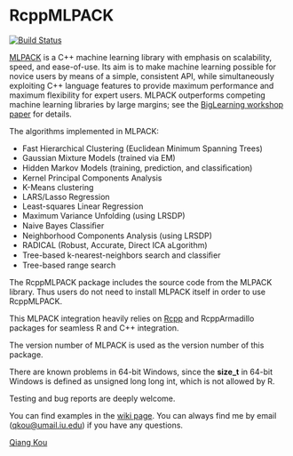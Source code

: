 RcppMLPACK
==========

[![Build Status](https://travis-ci.org/thirdwing/RcppMLPACK.svg?branch=master)](https://travis-ci.org/thirdwing/RcppMLPACK)

[MLPACK](http://www.mlpack.org/) is a C++ machine learning library with emphasis on scalability, speed, and ease-of-use. Its aim is to make machine learning possible for novice users by means of a simple, consistent API, while simultaneously exploiting C++ language features to provide maximum performance and maximum flexibility for expert users. MLPACK outperforms competing machine learning libraries by large margins; see the [BigLearning workshop paper](http://www.mlpack.org/mlpack_biglearn.pdf) for details. 

The algorithms implemented in MLPACK:

* Fast Hierarchical Clustering (Euclidean Minimum Spanning Trees)
* Gaussian Mixture Models (trained via EM)
* Hidden Markov Models (training, prediction, and classiﬁcation)
* Kernel Principal Components Analysis
* K-Means clustering
* LARS/Lasso Regression
* Least-squares Linear Regression
* Maximum Variance Unfolding (using LRSDP)
* Naive Bayes Classiﬁer
* Neighborhood Components Analysis (using LRSDP)
* RADICAL (Robust, Accurate, Direct ICA aLgorithm)
* Tree-based k-nearest-neighbors search and classiﬁer
* Tree-based range search

The RcppMLPACK package includes the source code from the MLPACK library. Thus users do not need to install MLPACK itself in order to use RcppMLPACK. 
 
This MLPACK integration heavily relies on [Rcpp](http://www.rcpp.org) and RcppArmadillo packages for seamless R and C++ integration. 

The version number of MLPACK is used as the version number of this package. 

There are known problems in 64-bit Windows, since the **size_t** in 64-bit Windows is defined as unsigned long long int, which is not allowed by R.

Testing and bug reports are deeply welcome.

You can find examples in the [wiki page](https://github.com/thirdwing/RcppMLPACK/wiki). You can always find me by email (qkou@umail.iu.edu) if you have any questions.

[Qiang Kou](https://www.linkedin.com/pub/qiang-kou/2a/986/6b7)
